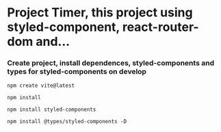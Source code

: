 # Project Timer, this project using styled-component, react-router-dom and...

### Create project, install dependences, styled-components and types for styled-components on develop

```code
npm create vite@latest

npm install
 
npm install styled-components

npm install @types/styled-components -D
```


